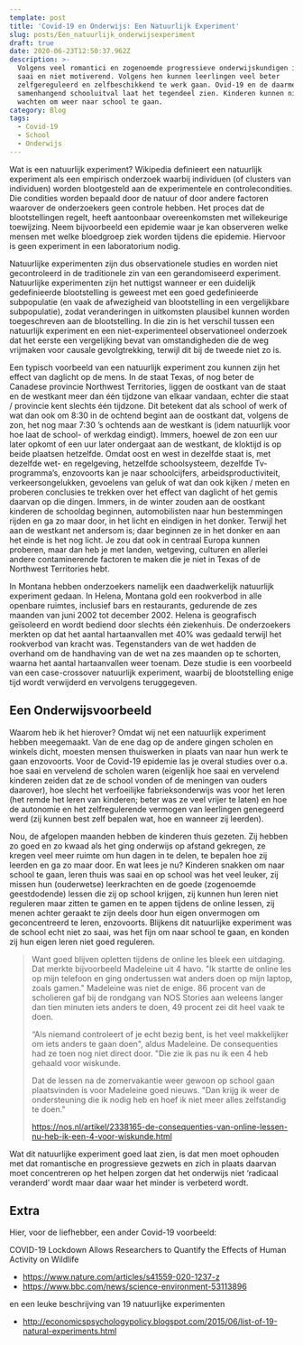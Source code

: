 ```yaml
---
template: post
title: 'Covid-19 en Onderwijs: Een Natuurlijk Experiment'
slug: posts/Een_natuurlijk_onderwijsexperiment
draft: true
date: 2020-06-23T12:50:37.962Z
description: >-
  Volgens veel romantici en zogenoemde progressieve onderwijskundigen is school
  saai en niet motiverend. Volgens hen kunnen leerlingen veel beter
  zelfgereguleerd en zelfbeschikkend te werk gaan. Ovid-19 en de daarmee
  samenhangend schooluitval laat het tegendeel zien. Kinderen kunnen niet
  wachten om weer naar school te gaan. 
category: Blog
tags:
  - Covid-19
  - School
  - Onderwijs
---
```

Wat is een natuurlijk experiment? Wikipedia definieert een natuurlijk experiment als een empirisch onderzoek waarbij individuen (of clusters van individuen) worden blootgesteld aan de experimentele en controlecondities. Die condities worden bepaald door de natuur of door andere factoren waarover de onderzoekers geen controle hebben. Het proces dat de blootstellingen regelt, heeft aantoonbaar overeenkomsten met willekeurige toewijzing. Neem bijvoorbeeld een epidemie waar je kan observeren welke mensen met welke bloedgroep ziek worden tijdens die epidemie. Hiervoor is geen experiment in een laboratorium nodig.

Natuurlijke experimenten zijn dus observationele studies en worden niet gecontroleerd in de traditionele zin van een gerandomiseerd experiment. Natuurlijke experimenten zijn het nuttigst wanneer er een duidelijk gedefinieerde blootstelling is geweest met een goed gedefinieerde subpopulatie (en vaak de afwezigheid van blootstelling in een vergelijkbare subpopulatie), zodat veranderingen in uitkomsten plausibel kunnen worden toegeschreven aan de blootstelling. In die zin is het verschil tussen een natuurlijk experiment en een niet-experimenteel observationeel onderzoek dat het eerste een vergelijking bevat van omstandigheden die de weg vrijmaken voor causale gevolgtrekking, terwijl dit bij de tweede niet zo is.

Een typisch voorbeeld van een natuurlijk experiment zou kunnen zijn het effect van daglicht op de mens. In de staat Texas, of nog beter de Canadese provincie Northwest Territories, liggen de oostkant van de staat en de westkant meer dan één tijdzone van elkaar vandaan, echter die staat / provincie kent slechts één tijdzone. Dit betekent dat als school of werk of wat dan ook om 8:30 in de ochtend begint aan de oostkant dat, volgens de zon, het nog maar 7:30 ’s ochtends aan de westkant is (idem natuurlijk voor hoe laat de school- of werkdag eindigt). Immers, hoewel de zon een uur later opkomt of een uur later ondergaat aan de westkant, de kloktijd is op beide plaatsen hetzelfde. Omdat oost en west in dezelfde staat is, met dezelfde wet- en regelgeving, hetzelfde schoolsysteem, dezelfde Tv-programma’s, enzovoorts kan je naar schoolcijfers, arbeidsproductiviteit, verkeersongelukken, gevoelens van geluk of wat dan ook kijken / meten en proberen conclusies te trekken over het effect van daglicht of het gemis daarvan op die dingen. Immers, in de winter zouden aan de oostkant kinderen de schooldag beginnen, automobilisten naar hun bestemmingen rijden en ga zo maar door, in het licht en eindigen in het donker. Terwijl het aan de westkant net andersom is; daar beginnen ze in het donker en aan het einde is het nog licht. Je zou dat ook in centraal Europa kunnen proberen, maar dan heb je met landen, wetgeving, culturen en allerlei andere contaminerende factoren te maken die je niet in Texas of de Northwest Territories hebt.

In Montana hebben onderzoekers namelijk een daadwerkelijk natuurlijk experiment gedaan. In Helena, Montana gold een rookverbod in alle openbare ruimtes, inclusief bars en restaurants, gedurende de zes maanden van juni 2002 tot december 2002. Helena is geografisch geïsoleerd en wordt bediend door slechts één ziekenhuis. De onderzoekers merkten op dat het aantal hartaanvallen met 40% was gedaald terwijl het rookverbod van kracht was. Tegenstanders van de wet hadden de overhand om de handhaving van de wet na zes maanden op te schorten, waarna het aantal hartaanvallen weer toenam. Deze studie is een voorbeeld van een case-crossover natuurlijk experiment, waarbij de blootstelling enige tijd wordt verwijderd en vervolgens teruggegeven.

## Een Onderwijsvoorbeeld

Waarom heb ik het hierover? Omdat wij net een natuurlijk experiment hebben meegemaakt. Van de ene dag op de andere gingen scholen en winkels dicht, moesten mensen thuiswerken in plaats van naar hun werk te gaan enzovoorts. Voor de Covid-19 epidemie las je overal studies over o.a. hoe saai en vervelend de scholen waren (eigenlijk hoe saai en vervelend kinderen zeiden dat ze de school vonden of de meningen van ouders daarover), hoe slecht het verfoeilijke fabrieksonderwijs was voor het leren (het remde het leren van kinderen; beter was ze veel vrijer te laten) en hoe de autonomie en het zelfregulerende vermogen van leerlingen genegeerd werd (zij kunnen best zelf bepalen wat, hoe en wanneer zij leerden).

Nou, de afgelopen maanden hebben de kinderen thuis gezeten. Zij hebben zo goed en zo kwaad als het ging onderwijs op afstand gekregen, ze kregen veel meer ruimte om hun dagen in te delen, te bepalen hoe zij leerden en ga zo maar door. En wat lees je nu? Kinderen snakken om naar school te gaan, leren thuis was saai en op school was het veel leuker, zij missen hun (ouderwetse) leerkrachten en de goede (zogenoemde geestdodende) lessen die zij op school krijgen, zij kunnen hun leren niet reguleren maar zitten te gamen en te appen tijdens de online lessen, zij menen achter geraakt te zijn deels door hun eigen onvermogen om geconcentreerd te leren, enzovoorts. Blijkens dit natuurlijke experiment was de school echt niet zo saai, was het fijn om naar school te gaan, en konden zij hun eigen leren niet goed reguleren.

> Want goed blijven opletten tijdens de online les bleek een uitdaging. Dat merkte bijvoorbeeld Madeleine uit 4 havo. "Ik startte de online les op mijn telefoon en ging ondertussen wat anders doen op mijn laptop, zoals gamen." Madeleine was niet de enige. 86 procent van de scholieren gaf bij de rondgang van NOS Stories aan weleens langer dan tien minuten iets anders te doen, 49 procent zei dit heel vaak te doen.
>
> “Als niemand controleert of je echt bezig bent, is het veel makkelijker om iets anders te gaan doen", aldus Madeleine. De consequenties had ze toen nog niet direct door. "Die zie ik pas nu ik een 4 heb gehaald voor wiskunde.
>
> Dat de lessen na de zomervakantie weer gewoon op school gaan plaatsvinden is voor Madeleine goed nieuws. "Dan krijg ik weer de ondersteuning die ik nodig heb en hoef ik niet meer alles zelfstandig te doen."
>
> https://nos.nl/artikel/2338165-de-consequenties-van-online-lessen-nu-heb-ik-een-4-voor-wiskunde.html

Wat dit natuurlijke experiment goed laat zien, is dat men moet ophouden met dat romantische en progressieve gezwets en zich in plaats daarvan moet concentreren op het helpen zorgen dat het onderwijs niet ‘radicaal veranderd’ wordt maar daar waar het minder is verbeterd wordt.

## Extra

Hier, voor de liefhebber, een ander Covid-19 voorbeeld:

COVID-19 Lockdown Allows Researchers to Quantify the Effects of Human Activity on Wildlife

* https://www.nature.com/articles/s41559-020-1237-z
* https://www.bbc.com/news/science-environment-53113896

en een leuke beschrijving van 19 natuurlijke experimenten

* http://economicspsychologypolicy.blogspot.com/2015/06/list-of-19-natural-experiments.html
